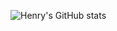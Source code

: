 

<!--
**Henry-23/Henry-23** is a ✨ _special_ ✨ repository because its `README.md` (this file) appears on your GitHub profile.

Here are some ideas to get you started:

- 🔭 I’m currently working on ...
- 🌱 I’m currently learning ...
- 👯 I’m looking to collaborate on ...
- 🤔 I’m looking for help with ...
- 💬 Ask me about ...
- 📫 How to reach me: ...
- 😄 Pronouns: ...
- ⚡ Fun fact: ...


[![Top Langs](https://github-readme-stats.vercel.app/api/top-langs/?username=henry-23&layout=compact)](https://github.com/anuraghazra/github-readme-stats)
-->

![Henry's GitHub stats](https://github-readme-stats.vercel.app/api?username=henry-23&count_private=true&hide=prs&show_icons=true)

